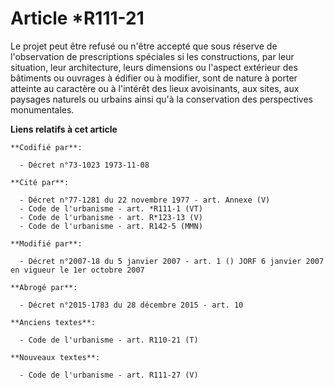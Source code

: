 # Article *R111-21

Le projet peut être refusé ou n'être accepté que sous réserve de l'observation de prescriptions spéciales si les
constructions, par leur situation, leur architecture, leurs dimensions ou l'aspect extérieur des bâtiments ou ouvrages à
édifier ou à modifier, sont de nature à porter atteinte au caractère ou à l'intérêt des lieux avoisinants, aux sites, aux
paysages naturels ou urbains ainsi qu'à la conservation des perspectives monumentales.

**Liens relatifs à cet article**

	**Codifié par**:

	  - Décret n°73-1023 1973-11-08

	**Cité par**:

	  - Décret n°77-1281 du 22 novembre 1977 - art. Annexe (V)
	  - Code de l'urbanisme - art. *R111-1 (VT)
	  - Code de l'urbanisme - art. R*123-13 (V)
	  - Code de l'urbanisme - art. R142-5 (MMN)

	**Modifié par**:

	  - Décret n°2007-18 du 5 janvier 2007 - art. 1 () JORF 6 janvier 2007 en vigueur le 1er octobre 2007

	**Abrogé par**:

	  - Décret n°2015-1783 du 28 décembre 2015 - art. 10

	**Anciens textes**:

	  - Code de l'urbanisme - art. R110-21 (T)

	**Nouveaux textes**:

	  - Code de l'urbanisme - art. R111-27 (V)
